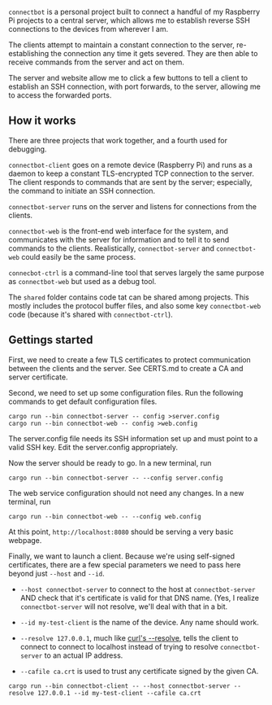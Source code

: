 `connectbot` is a personal project built to connect a handful of my Raspberry
Pi projects to a central server, which allows me to establish reverse SSH
connections to the devices from wherever I am.

The clients attempt to maintain a constant connection to the server,
re-establishing the connection any time it gets severed. They are then able to
receive commands from the server and act on them.

The server and website allow me to click a few buttons to tell a client to
establish an SSH connection, with port forwards, to the server, allowing me to
access the forwarded ports.


## How it works

There are three projects that work together, and a fourth used for debugging.

`connectbot-client` goes on a remote device (Raspberry Pi) and runs as a daemon
to keep a constant TLS-encrypted TCP connection to the server. The client
responds to commands that are sent by the server; especially, the command to
initiate an SSH connection.

`connectbot-server` runs on the server and listens for connections from the
clients.

`connectbot-web` is the front-end web interface for the system, and
communicates with the server for information and to tell it to send commands to
the clients. Realistically, `connectbot-server` and `connectbot-web` could
easily be the same process.

`connecbot-ctrl` is a command-line tool that serves largely the same purpose as
`connectbot-web` but used as a debug tool.

The `shared` folder contains code tat can be shared among projects. This mostly
includes the protocol buffer files, and also some key `connectbot-web` code
(because it's shared with `connectbot-ctrl`).


## Gettings started

First, we need to create a few TLS certificates to protect communication
between the clients and the server. See CERTS.md to create a CA and server
certificate.

Second, we need to set up some configuration files. Run the following commands
to get default configuration files.

```
cargo run --bin connectbot-server -- config >server.config
cargo run --bin connectbot-web -- config >web.config
```

The server.config file needs its SSH information set up and must point to a
valid SSH key. Edit the server.config appropriately.

Now the server should be ready to go. In a new terminal, run

```
cargo run --bin connectbot-server -- --config server.config
```

The web service configuration should not need any changes. In a new terminal,
run

```
cargo run --bin connectbot-web -- --config web.config
```

At this point, `http://localhost:8080` should be serving a very basic webpage.

Finally, we want to launch a client. Because we're using self-signed
certificates, there are a few special parameters we need to pass here beyond
just `--host` and `--id`.

* `--host connectbot-server` to connect to the host at `connectbot-server` AND
  check that it's certificate is valid for that DNS name. (Yes, I realize
  `connectbot-server` will not resolve, we'll deal with that in a bit.

* `--id my-test-client` is the name of the device. Any name should work.

* `--resolve 127.0.0.1`, much like [curl's --resolve][curlresolve], tells the
  client to connect to connect to localhost instead of trying to resolve
  `connectbot-server` to an actual IP address.

* `--cafile ca.crt` is used to trust any certificate signed by the given CA.

```
cargo run --bin connectbot-client -- --host connectbot-server --resolve 127.0.0.1 --id my-test-client --cafile ca.crt
```

[curlresolve]: https://curl.haxx.se/docs/manpage.html#--resolve
